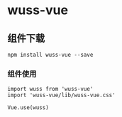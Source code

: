 # wuss-vue

## 组件下载
```
npm install wuss-vue --save
```

### 组件使用
```
import wuss from 'wuss-vue'
import 'wuss-vue/lib/wuss-vue.css'

Vue.use(wuss)
```
